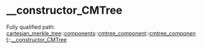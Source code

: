 # __constructor_CMTree

Fully qualified path: [cartesian_merkle_tree](./cartesian_merkle_tree.md)::[components](./cartesian_merkle_tree-components.md)::[cmtree_component](./cartesian_merkle_tree-components-cmtree_component.md)::[cmtree_component](./cartesian_merkle_tree-components-cmtree_component-cmtree_component.md)::[__constructor_CMTree](./cartesian_merkle_tree-components-cmtree_component-cmtree_component-__constructor_CMTree.md)

